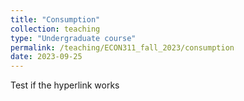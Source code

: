 ```yaml
---
title: "Consumption"
collection: teaching
type: "Undergraduate course"
permalink: /teaching/ECON311_fall_2023/consumption
date: 2023-09-25
---
```


Test if the hyperlink works